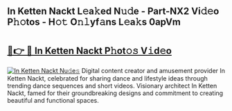 ## In Ketten Nackt L𝚎a𝚔ed N𝚞𝚍e - Part-NX2 Vi𝚍𝚎o P𝚑𝚘tos - H𝚘𝚝 O𝚗𝚕yf𝚊ns L𝚎a𝚔s 0apVm

# <h2><a href="http://kfeerb8.oniu.top/?m=In+Ketten+Nackt">🔗👉 🔴 In Ketten Nackt P𝚑ot𝚘𝚜 V𝚒d𝚎o</a></h2>

[![In Ketten Nackt Nu𝚍e𝚜](https://i.imgur.com/0qMVB7G.gif)](http://kfeerb8.oniu.top/?m=In+Ketten+Nackt)
Digital content creator and amusement provider In Ketten Nackt, celebrated for sharing dance and lifestyle ideas through trending dance sequences and short videos. Visionary architect In Ketten Nackt, famed for their groundbreaking designs and commitment to creating beautiful and functional spaces.  
